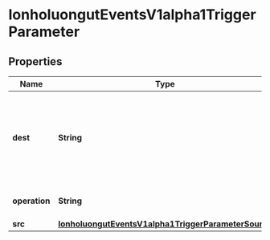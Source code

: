 

# IonholuongutEventsV1alpha1TriggerParameter


## Properties

Name | Type | Description | Notes
------------ | ------------- | ------------- | -------------
**dest** | **String** | Dest is the JSONPath of a resource key. A path is a series of keys separated by a dot. The colon character can be escaped with &#39;.&#39; The -1 key can be used to append a value to an existing array. See https://github.com/tidwall/sjson#path-syntax for more information about how this is used. |  [optional]
**operation** | **String** | Operation is what to do with the existing value at Dest, whether to &#39;prepend&#39;, &#39;overwrite&#39;, or &#39;append&#39; it. |  [optional]
**src** | [**IonholuongutEventsV1alpha1TriggerParameterSource**](IonholuongutEventsV1alpha1TriggerParameterSource.md) |  |  [optional]



